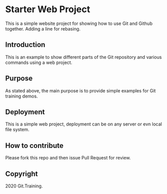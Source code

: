 # Starter Web Project

This is a simple website project for showing how to use Git and Github together. Adding a line for rebasing.

## Introduction

This is an example to show different parts of the Git repository and various commands using a web project.

## Purpose

As stated above, the main purpose is to provide simple examples for Git training demos.

## Deployment

This is a simple web project, deployment can be on any server or evn local file system.

## How to contribute

Please fork this repo and then issue Pull Request for review.

## Copyright

2020 Git.Training.

